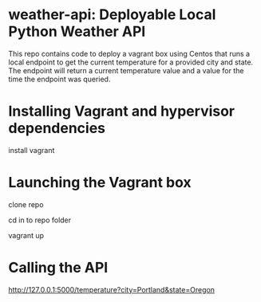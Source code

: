 # weather-api: Deployable Local Python Weather API
This repo contains code to deploy a vagrant box using Centos that runs a local endpoint to get the current temperature for a provided city and state. The endpoint will return a current temperature value and a value for the time the endpoint was queried. 

# Installing Vagrant and hypervisor dependencies

install vagrant

# Launching the Vagrant box

clone repo

cd in to repo folder

vagrant up

# Calling the API

http://127.0.0.1:5000/temperature?city=Portland&state=Oregon
